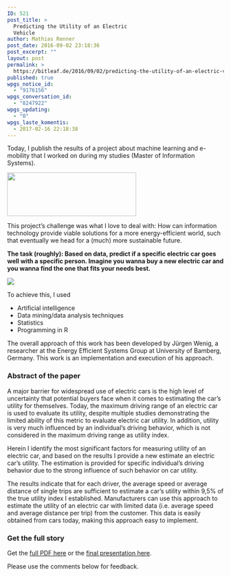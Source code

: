 ```yaml
---
ID: 521
post_title: >
  Predicting the Utility of an Electric
  Vehicle
author: Mathias Renner
post_date: 2016-09-02 23:18:36
post_excerpt: ""
layout: post
permalink: >
  https://bitleaf.de/2016/09/02/predicting-the-utility-of-an-electric-vehicle/
published: true
wpgs_notice_id:
  - "9176156"
wpgs_conversation_id:
  - "8247922"
wpgs_updating:
  - "0"
wpgs_laste_komentis:
  - 2017-02-16 22:18:38
---
```

Today, I publish the results of a project about machine learning and e-mobility that I worked on during my studies (Master of Information Systems).<!--more-->

<img class="progressiveMedia-image js-progressiveMedia-image aligncenter" src="https://cdn-images-1.medium.com/max/800/1*niM7fPGLfWG7B1BBKWGDSw.png" width="300" height="101" data-src="https://cdn-images-1.medium.com/max/800/1*niM7fPGLfWG7B1BBKWGDSw.png" />
<p id="5cd4" class="graf graf--p graf-after--figure">This project’s challenge was what I love to deal with: How can information technology provide viable solutions for a more energy-efficient world, such that eventually we head for a (much) more sustainable future.</p>
<p id="7307" class="graf graf--p graf-after--p"><strong class="markup--strong markup--p-strong">The task (roughly): Based on data, predict if a specific electric car goes well with a specific person. Imagine you wanna buy a new electric car and you wanna find the one that fits your needs best.</strong></p>
<p class="graf graf--p graf-after--p"><img class="progressiveMedia-image js-progressiveMedia-image aligncenter" src="https://cdn-images-1.medium.com/max/800/1*C03PLgs7awmlFx3atiskTA.png" data-src="https://cdn-images-1.medium.com/max/800/1*C03PLgs7awmlFx3atiskTA.png" /></p>
<p id="39ba" class="graf graf--p graf-after--figure">To achieve this, I used</p>

<ul class="postList">
 	<li id="68ea" class="graf graf--li graf-after--p">Artificial intelligence</li>
 	<li id="71bd" class="graf graf--li graf-after--li">Data mining/data analysis techniques</li>
 	<li id="731b" class="graf graf--li graf-after--li">Statistics</li>
 	<li id="328e" class="graf graf--li graf-after--li">Programming in R</li>
</ul>
<p id="33cf" class="graf graf--p graf-after--li">The overall approach of this work has been developed by Jürgen Wenig, a researcher at the Energy Efficient Systems Group at University of Bamberg, Germany. This work is an implementation and execution of his approach.</p>

<h3 id="9790" class="graf graf--h3 graf-after--p"><strong class="markup--strong markup--h3-strong">Abstract of the paper</strong></h3>
<p id="418f" class="graf graf--p graf-after--h3">A major barrier for widespread use of electric cars is the high level of uncertainty that potential buyers face when it comes to estimating the car’s utility for themselves. Today, the maximum driving range of an electric car is used to evaluate its utility, despite multiple studies demonstrating the limited ability of this metric to evaluate electric car utility.
In addition, utility is very much influenced by an individual’s driving behavior, which is not considered in the maximum driving range as utility index.</p>
<p id="4c6d" class="graf graf--p graf-after--p">Herein I identify the most significant factors for measuring utility of an electric car, and based on the results I provide a new estimate an electric car’s utility. The estimation is provided for specific individual’s driving behavior due to the strong influence of such behavior on car utility.</p>
<p id="6b4a" class="graf graf--p graf-after--p">The results indicate that for each driver, the average speed or average distance of single trips are sufficient to estimate a car’s utility within 9,5% of the true utility index I established. Manufacturers can use this approach to estimate the utility of an electric car with limited data (i.e. average speed and average distance per trip) from the customer. This data is easily obtained from cars today, making this approach easy to implement.</p>

<h3 id="7adc" class="graf graf--h3 graf-after--p"><strong>Get the full story</strong></h3>
<p id="d032" class="graf graf--p graf-after--h3">Get the <a class="markup--anchor markup--p-anchor" href="http://mathias-renner.de/pub-docs/Predicting_the_Utility_of_an_Electric_Vehicle.pdf" target="_blank" rel="nofollow noopener" data-href="http://mathias-renner.de/pub-docs/Predicting_the_Utility_of_an_Electric_Vehicle.pdf">full PDF here</a> or the <a class="markup--anchor markup--p-anchor" href="http://mathias-renner.de/pub-docs/Mathias_Renner_Predict_Utility_E-Cars_EESYS.pdf" target="_blank" rel="nofollow noopener" data-href="http://mathias-renner.de/pub-docs/Mathias_Renner_Predict_Utility_E-Cars_EESYS.pdf">final presentation here</a>.</p>
<p id="635b" class="graf graf--p graf-after--p graf--trailing">Please use the comments below for feedback.</p>